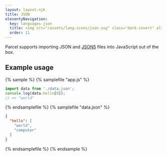 ```yaml
---
layout: layout.njk
title: JSON
eleventyNavigation:
  key: languages-json
  title: <img src="/assets/lang-icons/json.svg" class="dark-invert" alt=""/> JSON
  order: 11
---
```


Parcel supports importing JSON and [JSON5](https://json5.org) files into JavaScript out of the box.

## Example usage

{% sample %}
{% samplefile "app.js" %}

```js
import data from './data.json';
console.log(data.hello[0]);
// => "world"
```

{% endsamplefile %}
{% samplefile "data.json" %}

```json
{
  "hello": [
    "world",
    "computer"
  ]
}
```

{% endsamplefile %}
{% endsample %}
